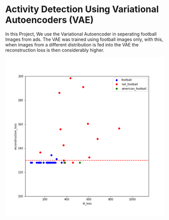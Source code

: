 # Activity Detection Using Variational Autoencoders (VAE)

In this Project, We use the Variational Autoencoder in seperating football Images from ads. The VAE was trained using football images only, with this, when images from a different distribution is fed into the VAE the reconstruction loss is then considerably higher.


![](./various_rec_loss.png "Reconstruction-loss")
